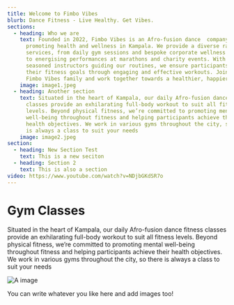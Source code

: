```yaml
---
title: Welcome to Fimbo Vibes
blurb: Dance Fitness - Live Healthy. Get Vibes.
sections:
  - heading: Who we are
    text: Founded in 2022, Fimbo Vibes is an Afro-fusion dance  company dedicated to
      promoting health and wellness in Kampala. We provide a diverse range of
      services, from daily gym sessions and bespoke corporate wellness programs
      to energising performances at marathons and charity events. With a team of
      seasoned instructors guiding our routines, we ensure participants achieve
      their fitness goals through engaging and effective workouts. Join the
      Fimbo Vibes family and work together towards a healthier, happier future.
    image: image1.jpeg
  - heading: Another section
    text: Situated in the heart of Kampala, our daily Afro-fusion dance fitness
      classes provide an exhilarating full-body workout to suit all fitness
      levels. Beyond physical fitness, we’re committed to promoting mental
      well-being throughout fitness and helping participants achieve their
      health objectives. We work in various gyms throughout the city, so there
      is always a class to suit your needs
    image: image2.jpeg
section:
  - heading: New Section Test
    text: This is a new seciton
  - heading: Section 2
    text: This is also a section
video: https://www.youtube.com/watch?v=NDjbGKdSR7o
---
```


# Gym Classes
Situated in the heart of Kampala, our daily Afro-fusion dance fitness classes provide an exhilarating full-body workout to suit all fitness levels. Beyond physical fitness, we’re committed to promoting mental well-being throughout fitness and helping participants achieve their health objectives. We work in various gyms throughout the city, so there is always a class to suit your needs

![A image](/images/image1.jpeg)

You can write whatever you like here and add images too!
